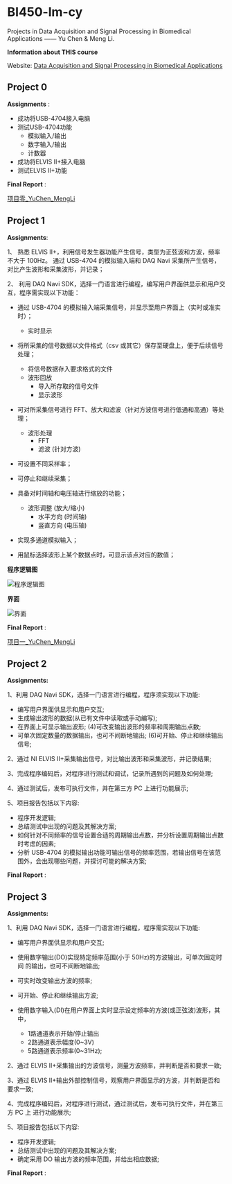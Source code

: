 # BI450-lm-cy
Projects in Data Acquisition and Signal Processing in Biomedical Applications —— Yu Chen &amp; Meng Li.


**Information about THIS course**

Website: [Data Acquisition and Signal Processing in Biomedical Applications](https://sjtucourse.github.io/BI450/)

## Project 0
**Assignments** :

* 成功将USB-4704接入电脑
* 测试USB-4704功能
  * 模拟输入/输出
  * 数字输入/输出
  * 计数器
* 成功将ELVIS II+接入电脑
* 测试ELVIS II+功能

**Final Report** : 

[项目零_YuChen_MengLi](https://github.com/SelinaLi11/BI450-lm-cy/blob/master/Project%200/%E9%A1%B9%E7%9B%AE%E9%9B%B6_YuChen_MengLi.pdf)


## Project 1
**Assignments**:

1、 熟悉 ELVIS II+，利用信号发生器功能产生信号，类型为正弦波和方波，频率不大于 100Hz。
   通过 USB-4704 的模拟输入端和 DAQ Navi 采集所产生信号，对比产生波形和采集波形，并记录；

2、 利用 DAQ Navi SDK，选择一门语言进行编程，编写用户界面供显示和用户交互，程序需实现以下功能：

* 通过 USB-4704 的模拟输入端采集信号，并显示至用户界面上（实时或准实时）；
  * 实时显示

* 将所采集的信号数据以文件格式（csv 或其它）保存至硬盘上，便于后续信号处理；
  * 将信号数据存入要求格式的文件
  * 波形回放
    * 导入所存取的信号文件
    * 显示波形
* 可对所采集信号进行 FFT、放大和滤波（针对方波信号进行低通和高通）等处理；
  * 波形处理
    * FFT
    * 滤波 (针对方波)
* 可设置不同采样率；
* 可停止和继续采集；
* 具备对时间轴和电压轴进行缩放的功能；
  * 波形调整 (放大/缩小)
    * 水平方向 (时间轴)
    * 竖直方向 (电压轴)
* 实现多通道模拟输入；
* 用鼠标选择波形上某个数据点时，可显示该点对应的数值；

**程序逻辑图**

![程序逻辑图](https://github.com/SelinaLi11/BI450-lm-cy/blob/master/Project%201/report/%E7%A8%8B%E5%BA%8F%E9%80%BB%E8%BE%91%E5%9B%BE.png)

**界面**

![界面](https://github.com/SelinaLi11/BI450-lm-cy/blob/master/Project%201/report/%E7%95%8C%E9%9D%A2.png)

**Final Report** : 

[项目一_YuChen_MengLi](https://github.com/SelinaLi11/BI450-lm-cy/blob/master/Project%201/report/%E9%A1%B9%E7%9B%AE%E4%B8%80_YuChen_MengLi.pdf)


## Project 2
**Assignments:** 

1、利用 DAQ Navi SDK，选择一门语言进行编程，程序须实现以下功能: 

* 编写用户界面供显示和用户交互; 
* 生成输出波形的数据(从已有文件中读取或手动编写); 
* 在界面上可显示输出波形; (4)可改变输出波形的频率和周期输出点数; 
* 可单次固定数量的数据输出，也可不间断地输出; (6)可开始、停止和继续输出信号;

2、通过 NI ELVIS II+采集输出信号，对比输出波形和采集波形，并记录结果; 

3、完成程序编码后，对程序进行测试和调试，记录所遇到的问题及如何处理; 

4、通过测试后，发布可执行文件，并在第三方 PC 上进行功能展示;

5、项目报告包括以下内容:

* 程序开发逻辑;
* 总结测试中出现的问题及其解决方案; 
* 如何针对不同频率的信号设置合适的周期输出点数，并分析设置周期输出点数时考虑的因素;
* 分析 USB-4704 的模拟输出功能可输出信号的频率范围，若输出信号在该范围外，会出现哪些问题，并探讨可能的解决方案;

**Final Report** : 

## Project 3
**Assignments:**

1、利用 DAQ Navi SDK，选择一门语言进行编程，程序需实现以下功能: 

* 编写用户界面供显示和用户交互; 

* 使用数字输出(DO)实现特定频率范围(小于 50Hz)的方波输出，可单次固定时间 的输出，也可不间断地输出;
* 可实时改变输出方波的频率;
* 可开始、停止和继续输出方波; 
* 使用数字输入(DI)在用户界面上实时显示设定频率的方波(或正弦波)波形，其中， 
  * 1路通道表示开始/停止输出
  * 2路通道表示幅度(0~3V)
  * 5路通道表示频率(0~31Hz);
 
2、通过 ELVIS II+采集输出的方波信号，测量方波频率，并判断是否和要求一致;

3、通过 ELVIS II+输出外部控制信号，观察用户界面显示的方波，并判断是否和要求一致;

4、完成程序编码后，对程序进行测试，通过测试后，发布可执行文件，并在第三方 PC 上 进行功能展示;

5、项目报告包括以下内容:

* 程序开发逻辑;
* 总结测试中出现的问题及其解决方案; 
* 确定采用 DO 输出方波的频率范围，并给出相应数据;

**Final Report** : 
